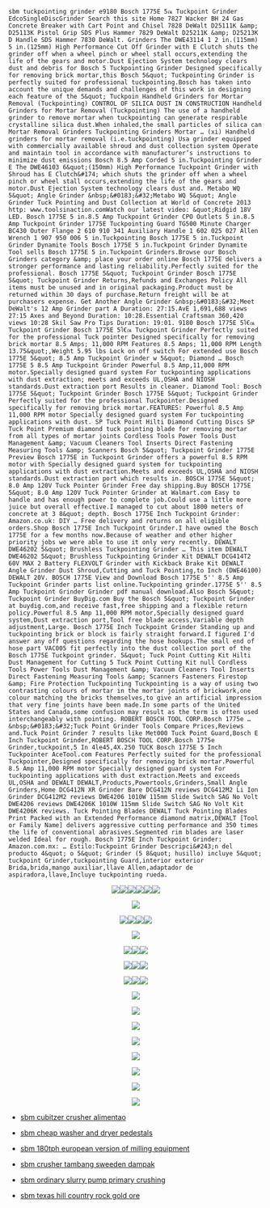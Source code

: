 
```
sbm tuckpointing grinder e9180 Bosch 1775E 5ณ Tuckpoint Grinder EdcoSingleDiscGrinder Search this site Home 7827 Wacker BH 24 Gas Concrete Breaker with Cart Point and Chisel 7828 DeWalt D25111K &amp; D25113K Pistol Grip SDS Plus Hammer 7829 DeWalt D25211K &amp; D25213K D Handle SDS Hammer 7830 DeWalt. Grinders The DWE43114 1 2 in.(115mm) 5 in.(125mm) High Performance Cut Off Grinder with E Clutch shuts the grinder off when a wheel pinch or wheel stall occurs,extending the life of the gears and motor.Dust Ejection System technology clears dust and debris for Bosch 5 Tuckpointing Grinder Designed specifically for removing brick mortar,this Bosch 5&quot; Tuckpointing Grinder is perfectly suited for professional tuckpointing.Bosch has taken into account the unique demands and challenges of this work in designing each feature of the 5&quot; Tuckpoin Handheld Grinders for Mortar Removal (Tuckpointing) CONTROL OF SILICA DUST IN CONSTRUCTION Handheld Grinders for Mortar Removal (Tuckpointing) The use of a handheld grinder to remove mortar when tuckpointing can generate respirable crystalline silica dust.When inhaled,the small particles of silica can Mortar Removal Grinders Tuckpointing Grinders Mortar … (xi) Handheld grinders for mortar removal (i.e.tuckpointing) Usa grinder equipped with commercially available shroud and dust collection system Operate and maintain tool in accordance with manufacturer’s instructions to minimize dust emissions Bosch 8.5 Amp Corded 5 in.Tuckpointing Grinder E The DWE46103 6&quot;(150mm) High Performance Tuckpoint Grinder with Shroud has E Clutch&#174; which shuts the grinder off when a wheel pinch or wheel stall occurs,extending the life of the gears and motor.Dust Ejection System technology clears dust and. Metabo WQ 5&quot; Angle Grinder &nbsp;&#0183;&#32;Metabo WQ 5&quot; Angle Grinder Tuck Pointing and Dust Collection at World of Concrete 2013 http: www.toolsinaction.comWatch our latest video: &quot;Ridgid 18V LED. Bosch 1775E 5 in.8.5 Amp Tuckpoint Grinder CPO Outlets 5 in.8.5 Amp Tuckpoint Grinder 1775E Tuckpointing Guard TG500 Minute Charger BC430 Outer Flange 2 610 910 341 Auxiliary Handle 1 602 025 027 Allen Wrench 1 907 950 006 5 in.Tuckpointing Bosch 1775E 5 in.Tuckpoint Grinder Dynamite Tools Bosch 1775E 5 in.Tuckpoint Grinder Dynamite Tool sells Bosch 1775E 5 in.Tuckpoint Grinders.Browse our Bosch Grinders category &amp; place your order online Bosch 1775E delivers a stronger performance and lasting reliability.Perfectly suited for the professional. Bosch 1775E 5&quot; Tuckpoint Grinder Bosch 1775E 5&quot; Tuckpoint Grinder Returns,Refunds and Exchanges Policy All items must be unused and in original packaging.Product must be returned within 30 days of purchase.Return freight will be at purchasers expense. Get Another Angle Grinder &nbsp;&#0183;&#32;Meet DeWalt's 12 Amp Grinder part A Duration: 27:15.AvE 1,691,688 views 27:15 Axes and Beyond Duration: 10:28.Essential Craftsman 360,420 views 10:28 Skil Saw Pro Tips Duration: 19:01. 9180 Bosch 1775E 5โ€ณ Tuckpoint Grinder Bosch 1775E 5โ€ณ Tuckpoint Grinder Perfectly suited for the professional Tuck pointer Designed specifically for removing brick mortar 8.5 Amps; 11,000 RPM Features 8.5 Amps; 11,000 RPM Length 13.75&quot;,Weight 5.95 lbs Lock on off switch For extended use Bosch 1775E 5&quot; 8.5 Amp Tuckpoint Grinder w 5&quot; Diamond … Bosch 1775E 5 8.5 Amp Tuckpoint Grinder Powerful 8.5 Amp,11,000 RPM motor.Specially designed guard system For tuckpointing applications with dust extraction; meets and exceeds UL,OSHA and NIOSH standards.Dust extraction port Results in cleaner. Diamond Tool: Bosch 1775E 5&quot; Tuckpoint Grinder Bosch 1775E 5&quot; Tuckpoint Grinder Perfectly suited for the professional Tuckpointer.Designed specifically for removing brick mortar.FEATURES: Powerful 8.5 Amp 11,000 RPM motor Specially designed guard system For tuckpointing applications with dust. SP Tuck Point Hilti Diamond Cutting Discs SP Tuck Point Premium diamond tuck pointing blade for removing mortar from all types of mortar joints Cordless Tools Power Tools Dust Management &amp; Vacuum Cleaners Tool Inserts Direct Fastening Measuring Tools &amp; Scanners Bosch 5&quot; Tuckpoint Grinder 1775E Preview Bosch 1775E in Tuckpoint Grinder offers a powerful 8.5 RPM motor with Specially designed guard system for tuckpointing applications with dust extraction.Meets and exceeds UL,OSHA and NIOSH standards.Dust extraction port which results in. BOSCH 1775E 5&quot; 8.0 Amp 120V Tuck Pointer Grinder Free day shipping.Buy BOSCH 1775E 5&quot; 8.0 Amp 120V Tuck Pointer Grinder at Walmart.com Easy to handle and has enough power to complete job.Could use a little more juice but overall effective.I managed to cut about 1800 meters of concrete at 3 8&quot; depth. Bosch 1775E Inch Tuckpoint Grinder: Amazon.co.uk: DIY … Free delivery and returns on all eligible orders.Shop Bosch 1775E Inch Tuckpoint Grinder.I have owned the Bosch 1775E for a few months now.Because of weather and other higher priority jobs we were able to use it only very recently. DEWALT DWE46202 5&quot; Brushless Tuckpointing Grinder … This item DEWALT DWE46202 5&quot; Brushless Tuckpointing Grinder Kit DEWALT DCG414T2 60V MAX 2 Battery FLEXVOLT Grinder with Kickback Brake Kit DEWALT Angle Grinder Dust Shroud,Cutting and Tuck Pointing,to Inch (DWE46100) DEWALT 20V. BOSCH 1775E View and Download Bosch 1775E 5'' 8.5 Amp Tuckpoint Grinder parts list online.Tuckpointing grinder.1775E 5'' 8.5 Amp Tuckpoint Grinder Grinder pdf manual download.Also Bosch 5&quot; Tuckpoint Grinder BuyDig.com Buy the Bosch 5&quot; Tuckpoint Grinder at buydig.com,and receive fast,free shipping and a flexible return policy.Powerful 8.5 Amp 11,000 RPM motor,Specially designed guard system,Dust extraction port,Tool free blade access,Variable depth adjustment,Large. Bosch 1775E Inch Tuckpoint Grinder Standing up and tuckpointing brick or block is fairly straight forward.I figured I'd answer any off questions regarding the hose hookups.The small end of hose part VAC005 fit perfectly into the dust collection port of the Bosch 1775E Tuckpoint grinder. 5&quot; Tuck Point Cutting Kit Hilti Dust Management for Cutting 5 Tuck Point Cutting Kit null Cordless Tools Power Tools Dust Management &amp; Vacuum Cleaners Tool Inserts Direct Fastening Measuring Tools &amp; Scanners Fasteners Firestop &amp; Fire Protection Tuckpointing Tuckpointing is a way of using two contrasting colours of mortar in the mortar joints of brickwork,one colour matching the bricks themselves,to give an artificial impression that very fine joints have been made.In some parts of the United States and Canada,some confusion may result as the term is often used interchangeably with pointing. ROBERT BOSCH TOOL CORP.Bosch 1775e … &nbsp;&#0183;&#32;Tuck Point Grinder Tools Compare Prices,Reviews and.Tuck Point Grinder 7 results like Met000 Tuck Point Guard,Bosch E Inch Tuckpoint Grinder,ROBERT BOSCH TOOL CORP.Bosch 1775e Grinder,tuckpoint,5 In 4le45,4X.250 TUCK Bosch 1775E 5 Inch Tuckpointer AceTool.com Features Perfectly suited for the professional Tuckpointer,Designed specifically for removing brick mortar.Powerful 8.5 Amp 11,000 RPM motor Specially designed guard system For tuckpointing applications with dust extraction.Meets and exceeds UL,OSHA and DEWALT DEWALT,Products,Powertools,Grinders,Small Angle Grinders,Home DCG412N XR Grinder Bare DCG412N reviews DCG412M2 Li Ion Grinder DCG412M2 reviews DWE4206 1010W 115mm Slide Switch SAG No Volt DWE4206 reviews DWE4206K 1010W 115mm Slide Switch SAG No Volt Kit DWE4206K reviews. Tuck Pointing Blades DEWALT Tuck Pointing Blades Print Packed with an Extended Performance diamond matrix,DEWALT [Tool or Family Name] delivers aggressive cutting performance and 350 times the life of conventional abrasives.Segmented rim blades are laser welded Ideal for rough. Bosch 1775E Inch Tuckpoint Grinder: Amazon.com.mx: … Estilo:Tuckpoint Grinder Descripci&#243;n del producto 4&quot; o 5&quot; Grinder (5 8&quot; husillo) incluye 5&quot; tuckpoint Grinder,tuckpointing Guard,interior exterior Brida,brida,mango auxiliar,llave Allen,adaptador de aspiradora,llave,Incluye tuckpointing rueda. 
```

<div align="center">
  
<a rel="nofollow" href="https://m.shibang-china.com?f=github&k=sbm+tuckpointing+grinder+e"><img src="https://static.shibang-china.com/en/l.png"></a><img src="https://static.shibang-china.com/en/hw.png"><a rel="nofollow" href="https://m.shibang-china.com/product/?f=github&k=sbm+tuckpointing+grinder+e"><img src="https://static.shibang-china.com/en/p.png"></a><a rel="nofollow" href="https://m.shibang-china.com/cases/?f=github&k=sbm+tuckpointing+grinder+e"><img src="https://static.shibang-china.com/en/c.png"></a><a rel="nofollow" href="https://m.shibang-china.com/news/?f=github&k=sbm+tuckpointing+grinder+e"><img src="https://static.shibang-china.com/en/n.png"></a><a rel="nofollow" href="https://m.shibang-china.com?f=github&k=sbm+tuckpointing+grinder+e"><img src="https://static.shibang-china.com/en/m.png"></a>

<a rel="nofollow" href="https://m.shibang-china.com/product/?f=github&k=sbm+tuckpointing+grinder+e"><img src="https://static.shibang-china.com/en/b.jpg"></a>
  
<a rel="nofollow" href="https://m.shibang-china.com/solution-aggregate.html?f=github&k=sbm+tuckpointing+grinder+e"><img src="https://static.shibang-china.com/en/a.jpg"></a><a rel="nofollow" href="https://m.shibang-china.com/solution-mine.html?f=github&k=sbm+tuckpointing+grinder+e"><img src="https://static.shibang-china.com/en/m.jpg"></a><a rel="nofollow" href="https://m.shibang-china.com/solution-mill.html?f=github&k=sbm+tuckpointing+grinder+e"><img src="https://static.shibang-china.com/en/g.jpg"></a><a rel="nofollow" href="https://m.shibang-china.com/solution-epc.html?f=github&k=sbm+tuckpointing+grinder+e"><img src="https://static.shibang-china.com/en/e.jpg"></a>

<a rel="nofollow" href="https://m.shibang-china.com/product/?f=github&k=sbm+tuckpointing+grinder+e"><img src="https://static.shibang-china.com/en/a-p.png"></a>

<a rel="nofollow" href="https://m.shibang-china.com/product/crusher/c6x.html?f=github&k=sbm+tuckpointing+grinder+e"><img src="https://static.shibang-china.com/en/j.jpg"></a><a rel="nofollow" href="https://m.shibang-china.com/product/crusher/ci5x.html?f=github&k=sbm+tuckpointing+grinder+e"><img src="https://static.shibang-china.com/en/i.jpg"></a><a rel="nofollow" href="https://m.shibang-china.com/product/crusher/hst.html?f=github&k=sbm+tuckpointing+grinder+e"><img src="https://static.shibang-china.com/en/c.jpg"></a>

<a rel="nofollow" href="https://m.shibang-china.com/product/mill/mtw.html?f=github&k=sbm+tuckpointing+grinder+e"><img src="https://static.shibang-china.com/en/mtw.jpg"></a><a rel="nofollow" href="https://m.shibang-china.com/product/mill/scm.html?f=github&k=sbm+tuckpointing+grinder+e"><img src="https://static.shibang-china.com/en/scm.jpg"></a><a rel="nofollow" href="https://m.shibang-china.com/product/mill/lm.html?f=github&k=sbm+tuckpointing+grinder+e"><img src="https://static.shibang-china.com/en/lm.jpg"></a>

<a rel="nofollow" href="https://m.shibang-china.com/product/sand/vsi6x.html?f=github&k=sbm+tuckpointing+grinder+e"><img src="https://static.shibang-china.com/en/6x.jpg"></a><a rel="nofollow" href="https://m.shibang-china.com/product/sand/vu.html?f=github&k=sbm+tuckpointing+grinder+e"><img src="https://static.shibang-china.com/en/vu.jpg"></a><a rel="nofollow" href="https://m.shibang-china.com/product/mobile/klun.html?f=github&k=sbm+tuckpointing+grinder+e"><img src="https://static.shibang-china.com/en/k.jpg"></a>

<a rel="nofollow" href="https://m.shibang-china.com/cases/?f=github&k=sbm+tuckpointing+grinder+e"><img src="https://static.shibang-china.com/en/case.png"></a>

<a rel="nofollow" href="https://m.shibang-china.com/cases/aggregate/202.html?f=github&k=sbm+tuckpointing+grinder+e"><img src="https://static.shibang-china.com/en/c-1.jpg"></a>

<a rel="nofollow" href="https://m.shibang-china.com/cases/aggregate/203.html?f=github&k=sbm+tuckpointing+grinder+e"><img src="https://static.shibang-china.com/en/c-2.jpg"></a>

<a rel="nofollow" href="https://m.shibang-china.com/cases/mill/123.html?f=github&k=sbm+tuckpointing+grinder+e"><img src="https://static.shibang-china.com/en/c-3.jpg"></a>

<a rel="nofollow" href="https://m.shibang-china.com/contact_us.html?f=github&k=sbm+tuckpointing+grinder+e"><img src="https://static.shibang-china.com/en/contact.png"></a>

<a rel="nofollow" href="https://swt.shibang-china.com/?f=github&k=sbm+tuckpointing+grinder+e"><img src="https://static.shibang-china.com/en/chat.png"></a>

<a rel="nofollow" href="https://whatsapp.shibangsoft.com/WhatsApp.php?f=github&k=sbm+tuckpointing+grinder+e"><img src="https://static.shibang-china.com/en/whatsapp.png"></a>

<a rel="nofollow" href="https://m.shibang-china.com/?f=github&k=sbm+tuckpointing+grinder+e"><img src="https://static.shibang-china.com/en/website.png"></a>

</div>


* [sbm cubitzer crusher alimentao](sbm%20cubitzer%20crusher%20alimentao.md)

* [sbm cheap washer and dryer pedestals](sbm%20cheap%20washer%20and%20dryer%20pedestals.md)

* [sbm 180tph european version of milling equipment](sbm%20180tph%20european%20version%20of%20milling%20equipment.md)

* [sbm crusher tambang sweeden dampak](sbm%20crusher%20tambang%20sweeden%20dampak.md)

* [sbm ordinary slurry pump primary crushing](sbm%20ordinary%20slurry%20pump%20primary%20crushing.md)

* [sbm texas hill country rock gold ore](sbm%20texas%20hill%20country%20rock%20gold%20ore.md)